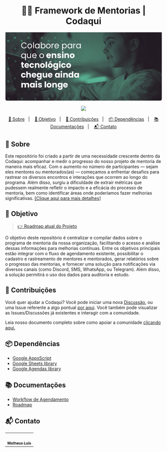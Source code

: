 <h1 align="center">
	👨‍🏫 Framework de Mentorias | Codaqui
</h1>

<p align="center">
    <img src="docs/assets/header.png" alt="header-img">
</p>

<p align="center">
    <a href="https://github.com/codaqui/mentoria-framework/actions/workflows/deploy_gcp_as.yaml">
        <img src="https://github.com/codaqui/mentoria-framework/actions/workflows/deploy_gcp_as.yaml/badge.svg?branch=main">
    </a>
</p>

<p align="center">
<a href="#-sobre">📝 Sobre</a>&nbsp;&nbsp;&nbsp;|&nbsp;&nbsp;&nbsp;
<a href="#-objetivo">🎯 Objetivo</a>&nbsp;&nbsp;&nbsp;|&nbsp;&nbsp;&nbsp;
<a href="#-contribuições">🤝 Contribuições</a>&nbsp;&nbsp;&nbsp;|&nbsp;&nbsp;&nbsp;
<a href="#-dependências">📦 Dependências</a>&nbsp;&nbsp;&nbsp;|&nbsp;&nbsp;&nbsp;
<a href="#-documentações">📚 Documentações</a>&nbsp;&nbsp;&nbsp;|&nbsp;&nbsp;&nbsp;
<a href="#-contato">📬 Contato</a>
</p>


## 📝 Sobre

Este repositório foi criado a partir de uma necessidade crescente dentro da Codaqui: acompanhar e medir o progresso do nosso projeto de mentoria de maneira mais eficaz.
Com o aumento no número de participantes — sejam eles mentores ou mentorados(as) — começamos a enfrentar desafios para rastrear os diversos encontros e interações que ocorrem ao longo do programa.
Além disso, surgiu a dificuldade de extrair métricas que pudessem realmente refletir o impacto e a eficácia do processo de mentoria, bem como identificar áreas onde poderíamos fazer melhorias significativas.
[[Clique aqui para mais detalhes]](https://www.codaqui.dev/quero/mentoria)

## 🎯 Objetivo

> [👉 Roadmap atual do Projeto](/docs/roadmap.md)

O objetivo deste repositório é centralizar e compilar dados sobre o programa de mentoria da nossa organização,
facilitando o acesso e análise dessas informações para melhorias contínuas. Entre os objetivos principais estão
integrar com o fluxo de agendamento existente, possibilitar o cadastro e rastreamento de mentores e mentorados,
gerar relatórios sobre o progresso das mentorias, e fornecer uma solução para notificações via diversos canais
(como Discord, SMS, WhatsApp, ou Telegram). Além disso, a solução permitirá o uso dos dados para auditoria e estudo.

## 🤝 Contribuições

Você quer ajudar a Codaqui? Você pode iniciar uma nova [Discussão](https://github.com/codaqui/mentoria-framework/discussions), ou uma Issue referente a algo pontual [por aqui](https://github.com/codaqui/mentoria-framework/issues/new/choose). Você também pode visualizar as Issues/Discussões já existentes e interagir com a comunidade.

Leia nosso documento completo sobre como apoiar a comunidade [clicando aqui.](https://www.codaqui.dev/quero/apoiar/)

## 📦 Dependências

- [Google AppsScript](https://developers.google.com/apps-script/docs/release-notes)
- [Google Sheets library](https://developers.google.com/sheets?authuser=0&hl=pt-br)
- [Google Agendas library](https://developers.google.com/apps-script/reference/calendar?hl=pt-br&authuser=0)

## 📚 Documentações

- [Workflow de Agendamento](docs/devdocs/workflow-agendamento.md)
- [Roadmap](docs/roadmap.md)

## 📬 Contato
<table>
  <tr>
    <td align="center">
        <a href="https://github.com/causticsudo">
            <img src="https://avatars.githubusercontent.com/u/66440299?v=4" width="80px;" alt="" title="matheus@codaqui.dev"/>
            <br />
            <sub><b>Matheus Luis</b></sub>
        </a>
    </td>
  </tr>
</table>